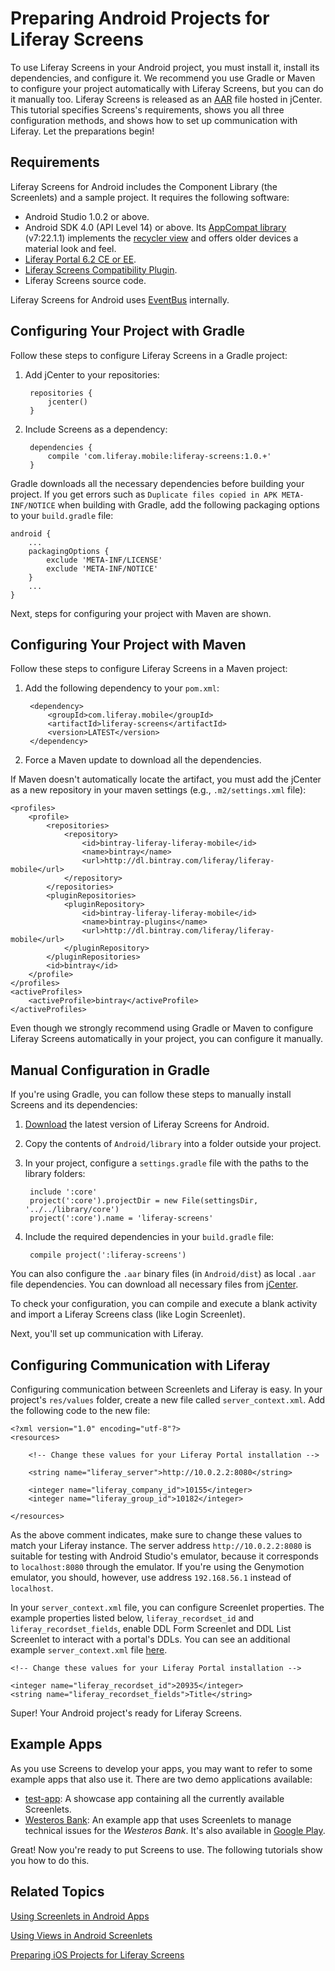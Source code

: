 # Preparing Android Projects for Liferay Screens [](id=preparing-android-projects-for-liferay-screens)

To use Liferay Screens in your Android project, you must install it, install its
dependencies, and configure it. We recommend you use Gradle or Maven to
configure your project automatically with Liferay Screens, but you can do it
manually too. Liferay Screens is released as an
[AAR](http://tools.android.com/tech-docs/new-build-system/aar-format) file
hosted in jCenter. This tutorial specifies Screens's requirements, shows you all
three configuration methods, and shows how to set up communication with Liferay.
Let the preparations begin! 

## Requirements [](id=requirements)

Liferay Screens for Android includes the Component Library (the Screenlets) and 
a sample project. It requires the following software:

- Android Studio 1.0.2 or above.
- Android SDK 4.0 (API Level 14) or above. Its [AppCompat library](https://developer.android.com/tools/support-library/features.html#v7-appcompat) 
  (v7:22.1.1) implements the
  [recycler view](https://developer.android.com/tools/support-library/features.html#v7-recyclerview) 
  and offers older devices a material look and feel.
- [Liferay Portal 6.2 CE or EE](http://www.liferay.com/downloads/liferay-portal/available-releases).
- [Liferay Screens Compatibility Plugin](https://github.com/liferay/liferay-screens/tree/master/portal). 
- Liferay Screens source code. 

Liferay Screens for Android uses
[EventBus](https://github.com/greenrobot/EventBus) internally. 

## Configuring Your Project with Gradle [](id=configuring-your-project-with-gradle)

Follow these steps to configure Liferay Screens in a Gradle project:

1. Add jCenter to your repositories:

        repositories {
            jcenter()
        }

2. Include Screens as a dependency:

        dependencies {
            compile 'com.liferay.mobile:liferay-screens:1.0.+'
        }

Gradle downloads all the necessary dependencies before building your project. If 
you get errors such as `Duplicate files copied in APK META-INF/NOTICE` when 
building with Gradle, add the following packaging options to your `build.gradle`
file: 

    android {
        ...
        packagingOptions {  
            exclude 'META-INF/LICENSE'
            exclude 'META-INF/NOTICE'
        }
        ...
    }

Next, steps for configuring your project with Maven are shown.

## Configuring Your Project with Maven [](id=configuring-your-project-with-maven)

Follow these steps to configure Liferay Screens in a Maven project:

1. Add the following dependency to your `pom.xml`:

        <dependency>
            <groupId>com.liferay.mobile</groupId>
            <artifactId>liferay-screens</artifactId>
            <version>LATEST</version>
        </dependency>

2. Force a Maven update to download all the dependencies.

If Maven doesn't automatically locate the artifact, you must add the jCenter as
a new repository in your maven settings (e.g., `.m2/settings.xml` file):

    <profiles>
        <profile>
            <repositories>
                <repository>
                    <id>bintray-liferay-liferay-mobile</id>
                    <name>bintray</name>
                    <url>http://dl.bintray.com/liferay/liferay-mobile</url>
                </repository>
            </repositories>
            <pluginRepositories>
                <pluginRepository>
                    <id>bintray-liferay-liferay-mobile</id>
                    <name>bintray-plugins</name>
                    <url>http://dl.bintray.com/liferay/liferay-mobile</url>
                </pluginRepository>
            </pluginRepositories>
            <id>bintray</id>
        </profile>
    </profiles>
    <activeProfiles>
        <activeProfile>bintray</activeProfile>
    </activeProfiles>

Even though we strongly recommend using Gradle or Maven to configure Liferay
Screens automatically in your project, you can configure it manually. 

## Manual Configuration in Gradle [](id=manual-configuration-in-gradle)

If you're using Gradle, you can follow these steps to manually install Screens
and its dependencies: 

1. [Download](https://github.com/liferay/liferay-screens/releases) the latest 
   version of Liferay Screens for Android.

2. Copy the contents of `Android/library` into a folder outside your project.

3. In your project, configure a `settings.gradle` file with the paths to the 
   library folders:

        include ':core'
        project(':core').projectDir = new File(settingsDir, '../../library/core')
        project(':core').name = 'liferay-screens'

4. Include the required dependencies in your `build.gradle` file: 

        compile project(':liferay-screens')

You can also configure the `.aar` binary files (in `Android/dist`) as local 
`.aar` file dependencies. You can download all necessary files from
[jCenter](https://bintray.com/liferay/liferay-mobile/liferay-screens/view).

To check your configuration, you can compile and execute a blank activity and
import a Liferay Screens class (like Login Screenlet). 

Next, you'll set up communication with Liferay. 

## Configuring Communication with Liferay [](id=configuring-communication-with-liferay)

Configuring communication between Screenlets and Liferay is easy. In your
project's `res/values` folder, create a new file called `server_context.xml`.
Add the following code to the new file: 

    <?xml version="1.0" encoding="utf-8"?>
    <resources>

        <!-- Change these values for your Liferay Portal installation -->

        <string name="liferay_server">http://10.0.2.2:8080</string>

        <integer name="liferay_company_id">10155</integer>
        <integer name="liferay_group_id">10182</integer>

    </resources>
 
As the above comment indicates, make sure to change these values to match
your Liferay instance. The server address `http://10.0.2.2:8080` is suitable 
for testing with Android Studio's emulator, because it corresponds to 
`localhost:8080` through the emulator. If you're using the Genymotion emulator,
you should, however, use address `192.168.56.1` instead of `localhost`. 

In your `server_context.xml` file, you can configure Screenlet properties. The
example properties listed below, `liferay_recordset_id` and
`liferay_recordset_fields`, enable DDL Form Screenlet and DDL List Screenlet to
interact with a portal's DDLs. You can see an additional example
`server_context.xml` file
[here](https://github.com/liferay/liferay-screens/blob/master/android/samples/bankofwesteros/src/main/res/values/server_context.xml).

    <!-- Change these values for your Liferay Portal installation -->
    
    <integer name="liferay_recordset_id">20935</integer>
    <string name="liferay_recordset_fields">Title</string>

Super! Your Android project's ready for Liferay Screens.

## Example Apps [](id=example-apps)

As you use Screens to develop your apps, you may want to refer to some example 
apps that also use it. There are two demo applications available:

- [test-app](https://github.com/liferay/liferay-screens/tree/master/android/samples/test-app): 
  A showcase app containing all the currently available Screenlets.
- [Westeros Bank](https://github.com/liferay/liferay-screens/tree/master/android/samples/bankofwesteros): 
  An example app that uses Screenlets to manage technical issues for the 
  *Westeros Bank*. It's also available in [Google Play](https://play.google.com/store/apps/details?id=com.liferay.mobile.screens.bankofwesteros).

Great! Now you're ready to put Screens to use. The following tutorials show you 
how to do this.

## Related Topics [](id=related-topics)

[Using Screenlets in Android Apps](/develop/tutorials/-/knowledge_base/6-2/using-screenlets-in-android-apps)

[Using Views in Android Screenlets](/develop/tutorials/-/knowledge_base/6-2/using-views-in-android-screenlets)

[Preparing iOS Projects for Liferay Screens](develop/tutorials/-/knowledge_base/6-2/preparing-ios-projects-for-liferay-screens)
